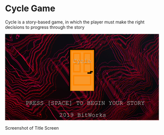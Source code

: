 <h1>Cycle Game</h1>
<p> Cycle is a story-based game, in which the player must make the right decisions to progress through the story</p>
<img src="Capture.PNG" alt="Title Screen">
<p>Screenshot of Title Screen</p>
